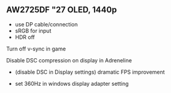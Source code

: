 ## AW2725DF "27 OLED, 1440p

- use DP cable/connection
- sRGB for input
- HDR off

Turn off v-sync in game

Disable DSC compression on display in Adreneline

- (disable DSC in Display settings) dramatic FPS improvement

- set 360Hz in windows display adapter setting
